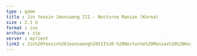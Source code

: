 ```yaml
---
type : game
title : Jin Yeosin Jeonsaeng III - Nocturne Maniax (Korea)
size : 2.1 G
format : iso
archive : zip
server : myrient
link2 : Jin%20Yeosin%20Jeonsaeng%20III%20-%20Nocturne%20Maniax%20%28Korea%29
---
```

